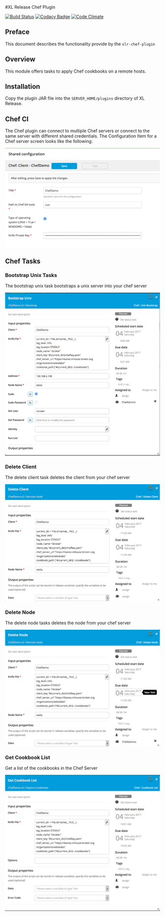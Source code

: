 #XL Release Chef Plugin

[![Build Status](https://travis-ci.org/xebialabs-community/xlr-chef-plugin.svg?branch=master)](https://travis-ci.org/xebialabs-community/xlr-chef-plugin)
[![Codacy Badge](https://api.codacy.com/project/badge/Grade/09848434df324f96afd8517e05f4b0c1)](https://www.codacy.com/app/zvercodebender/xlr-chef-plugin?utm_source=github.com&amp;utm_medium=referral&amp;utm_content=xebialabs-community/xlr-chef-plugin&amp;utm_campaign=Badge_Grade)
[![Code Climate](https://codeclimate.com/github/xebialabs-community/xlr-chef-plugin/badges/gpa.svg)](https://codeclimate.com/github/xebialabs-community/xlr-chef-plugin)

## Preface
This document describes the functionality provide by the `xlr-chef-plugin`

## Overview
This module offers tasks to apply Chef cookbooks on a remote hosts.

## Installation
Copy the plugin JAR file into the `SERVER_HOME/plugins` directory of XL Release.

## Chef CI
The Chef plugin can connect to multiple Chef servers or connect to the same server with different shared credentials.  The Configuration Item for a Chef server screen looks like the following:

![ChefSharedConfigurationItem](images/ChefSharedConfigurationItem.png)


## Chef Tasks

### Bootstrap Unix Tasks
The bootstrap unix task bootstraps a unix server into your chef server

![ChefBootstrapUnix](images/ChefBootstrapUnix.png)

### Delete Client
The delete client task deletes the client from your chef server

![ChefDeleteClient](images/ChefDeleteClient.png)

### Delete Node
The delete node tasks deletes the node from your chef server

![ChefDeleteNode](images/ChefDeleteNode.png)

### Get Cookbook List
Get a list of the cookbooks in the Chef Server

![ChefCookbookList](images/ChefCookbookList.png)

